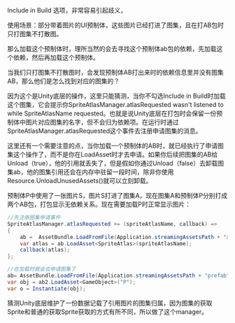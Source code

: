 Include in Build 选项，非常容易引起歧义，

使用场景：部分带着图片的UI预制体，这些图片已经打进了图集，且在打AB包时只打图集不打散图。

那么加载这个预制体时，理所当然的会去寻找这个预制体ab包的依赖，先加载这个依赖，然后再加载这个预制体。

当我们只打图集不打散图时，会发现预制体AB打出来时的依赖信息里并没有图集AB，那么他们是怎么找到对应的图集的？

因为这个是Unity底层的操作，这里只能猜测，当你不勾选Include in Build时加载这个图集，它会提示你SpriteAtlasManager.atlasRequested wasn't listened to while SpriteAtlasName requested。也就是说Unity底层在打包时会保留一份预制体中图片对应图集的名字，但不会归为依赖项。在运行时通过SpriteAtlasManager.atlasRequested这个事件去注册申请图集的消息。

这里还有一个需要注意的点，当你加载一个预制体的AB时，就已经执行了申请图集这个操作了，而不是你在LoadAsset时才去申请。如果你后续把图集的AB给Unload（true），他的引用就丢失了，但是假如你通过Unload（false）去卸载图集ab，他的图集引用还会在内存中驻留一段时间，除非你使用Resource.UnloadUnusedAssets()就可以立刻卸载。

预制体P中使用了一张图片S，图片S打进了图集A，现在图集A和预制体P分别打成两个AB包，打包显示无依赖关系。现在需要加载P时正常显示图片：

```c#
//先注册图集申请事件
SpriteAtlasManager.atlasRequested += (spriteAtlasName, callback) =>
{
    ab =  AssetBundle.LoadFromFile(Application.streamingAssetsPath + "atlas");
    var atlas = ab.LoadAsset<SpriteAtlas>(spriteAtlasName);
    callback(atlas);
};
```

```c#
//在加载时就会去申请图集了
ab= AssetBundle.LoadFromFile(Application.streamingAssetsPath + "prefab");
var obj = ab2.LoadAsset<GameObject>("P");
var o = Instantiate(obj);
```

猜测Unity底层维护了一份数据记载了引用图片的图集归属，因为图集的获取Sprite和普通的获取Sprite获取的方式有所不同，所以做了这个manager。

